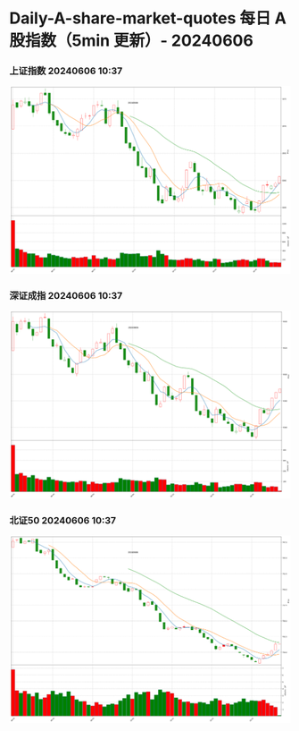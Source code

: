 
# Daily-A-share-market-quotes 每日 A 股指数（5min 更新）- 20240606

### 上证指数 20240606 10:37
![](./fig/2024/6/20240606-sh000001.png)

### 深证成指 20240606 10:37
![](./fig/2024/6/20240606-sz399001.png)

### 北证50 20240606 10:37
![](./fig/2024/6/20240606-bj899050.png)
